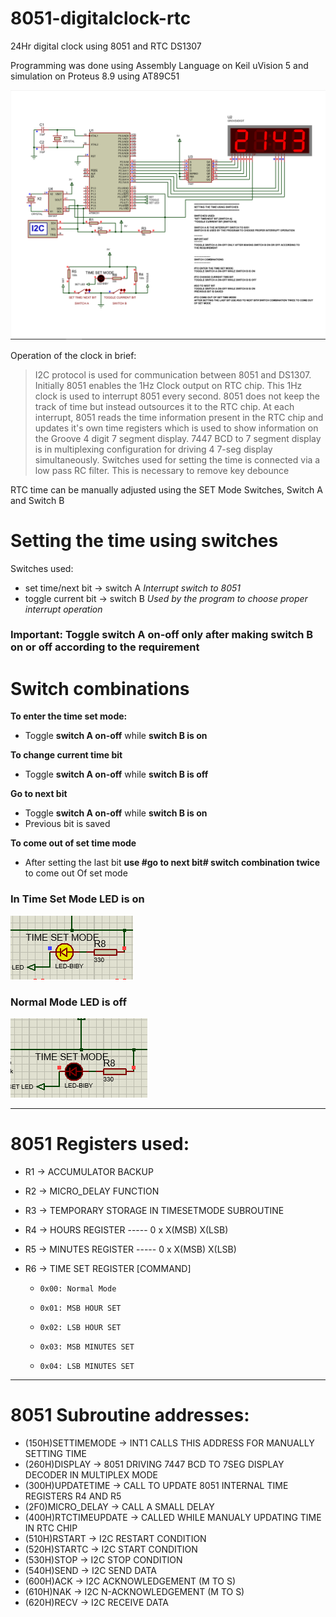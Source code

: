# 8051-digitalclock-rtc #
24Hr digital clock using 8051 and RTC DS1307

Programming was done using Assembly Language on Keil uVision 5 and simulation on Proteus 8.9 using AT89C51

![proteus-simulation](https://raw.githubusercontent.com/ashvnv/8051-digitalclock-rtc/main/temp/Proteus%20sim.PNG)


Operation of the clock in brief:
>I2C protocol is used for communication between 8051 and DS1307. Initially 8051 enables the 1Hz Clock output on RTC chip. This 1Hz clock is used to interrupt 8051 every second. 8051 does not keep the track of time but instead outsources it to the RTC chip. At each interrupt, 8051 reads the time information present in the RTC chip and updates it's own time registers which is used to show information on the Groove 4 digit 7 segment display. 7447 BCD to 7 segment display is in multiplexing configuration for driving 4 7-seg display simultaneously. Switches used for setting the time is connected via a low pass RC filter. This is necessary to remove key debounce

RTC time can be manually adjusted using the SET Mode Switches, Switch A and Switch B

# Setting the time using switches #

Switches used:
* set time/next bit -> switch A  *Interrupt switch to 8051*
* toggle current bit -> switch B  *Used by the program to choose proper interrupt operation*


### Important: Toggle switch A on-off only after making switch B on or off according to the requirement ###


# Switch combinations

**To enter the time set mode:**
* Toggle **switch A on-off** while **switch B is on**


**To change current time bit**
* Toggle **switch A on-off** while **switch B is off**


**Go to next bit**
* Toggle **switch A on-off** while **switch B is on**
* Previous bit is saved


**To come out of set time mode**
* After setting the last bit **use #go to next bit# switch combination twice** to come out Of set mode


### In Time Set Mode LED is on ###
![ledon](https://raw.githubusercontent.com/ashvnv/8051-digitalclock-rtc/main/temp/onmode.PNG)

### Normal Mode LED is off ##
![ledoff](https://raw.githubusercontent.com/ashvnv/8051-digitalclock-rtc/main/temp/offmode.PNG)

------------------------------------------------------------------------------------------
# 8051 Registers used:
* R1 -> ACCUMULATOR BACKUP
* R2 -> MICRO_DELAY FUNCTION
* R3 -> TEMPORARY STORAGE IN TIMESETMODE SUBROUTINE

* R4 -> HOURS REGISTER    -----  0   x   X(MSB)    X(LSB)
* R5 -> MINUTES REGISTER  -----  0   x   X(MSB)    X(LSB)


* R6 -> TIME SET REGISTER [COMMAND]
   *     0x00: Normal Mode
   *     0x01: MSB HOUR SET
   *     0x02: LSB HOUR SET
   *     0x03: MSB MINUTES SET
   *     0x04: LSB MINUTES SET


------------------------------------------------------------------------------------------
# 8051 Subroutine addresses:
* (150H)SETTIMEMODE -> INT1 CALLS THIS ADDRESS FOR MANUALLY SETTING TIME
* (260H)DISPLAY -> 8051 DRIVING 7447 BCD TO 7SEG DISPLAY DECODER IN MULTIPLEX MODE
* (300H)UPDATETIME -> CALL TO UPDATE 8051 INTERNAL TIME REGISTERS R4 AND R5
* (2F0)MICRO_DELAY -> CALL A SMALL DELAY
* (400H)RTCTIMEUPDATE -> CALLED WHILE MANUALY UPDATING TIME IN RTC CHIP
* (510H)RSTART -> I2C RESTART CONDITION
* (520H)STARTC -> I2C START CONDITION
* (530H)STOP -> I2C STOP CONDITION
* (540H)SEND -> I2C SEND DATA
* (600H)ACK -> I2C ACKNOWLEDGEMENT (M TO S)
* (610H)NAK -> I2C N-ACKNOWLEDGEMENT (M TO S)
* (620H)RECV -> I2C RECEIVE DATA
